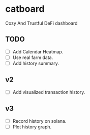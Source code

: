 # catboard
Cozy And Trustful DeFi dashboard

## TODO
- [ ] Add Calendar Heatmap.
- [ ] Use real farm data.
- [ ] Add history summary.

## v2
- [ ] Add visualized transaction history. 

## v3
- [ ] Record history on solana.
- [ ] Plot history graph.